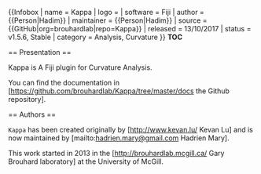 {{Infobox
| name                  = Kappa
| logo                  = 
| software              = Fiji
| author                = {{Person|Hadim}}
| maintainer            = {{Person|Hadim}}
| source                = {{GitHub|org=brouhardlab|repo=Kappa}}
| released              = 13/10/2017
| status                = v1.5.6, Stable
| category              = Analysis, Curvature
}}
__TOC__

== Presentation ==

Kappa is A Fiji plugin for Curvature Analysis.

You can find the documentation in [https://github.com/brouhardlab/Kappa/tree/master/docs the Github repository].

== Authors ==

<code>Kappa</code> has been created originally by [http://www.kevan.lu/ Kevan Lu] and is now maintained by [mailto:hadrien.mary@gmail.com Hadrien Mary].

This work started in 2013 in the [http://brouhardlab.mcgill.ca/ Gary Brouhard laboratory] at the University of McGill.
